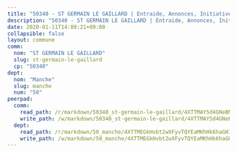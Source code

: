 ```yaml
---
title: "50340 - ST GERMAIN LE GAILLARD | Entraide, Annonces, Initiatives"
description: "50340 - ST GERMAIN LE GAILLARD | Entraide, Annonces, Initiatives"
date: 2020-01-11T14:09:21+09:00
collapsible: false
layout: commune
comm:
  nom: "ST GERMAIN LE GAILLARD"
  slug: st-germain-le-gaillard
  cp: "50340"
dept:
  nom: "Manche"
  slug: manche
  num: "50"
peerpad:
  comm:
    read_path: /r/markdown/50340_st-germain-le-gaillard/4XTTMAY5d4GNeBNgB7JjAvYPH6mcQTgYC8UY9GKbDcdMFxnF5
    write_path: /w/markdown/50340_st-germain-le-gaillard/4XTTMAY5d4GNeBNgB7JjAvYPH6mcQTgYC8UY9GKbDcdMFxnF5-K3TgUmPmGPKbBSWhfwSET14ZR6nvXYjngv8LTJ14ZvV3hqkKCeTShQuAGEa3TH2thSWWzfX8yk2Uj2GVCGHvh9L6KTgLRKkiC7QxX4d4nY6SirzJKgbuzVNuduSqCSzmfuiPpqgF
  dept:
    read_path: /r/markdown/50_manche/4XTTMEGkHvbt2wXFyvTQYEaMKhHk6haGH1SzsRNevKgBDTuXr
    write_path: /w/markdown/50_manche/4XTTMEGkHvbt2wXFyvTQYEaMKhHk6haGH1SzsRNevKgBDTuXr-K3TgUSx1rwmRRLqHcTLLdo4dVfTRKvf94KKagmUFPevWSp2f9nuc6fJF25TtLArzK8teuQ5TvuAMqW38N2MYgT18hBoXtjmKX9WuSn2vkujmSJPp3gF4gsuMmfEM8Th4Ap94heFE
---
```



